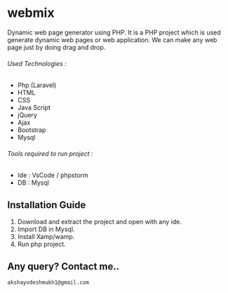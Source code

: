 # webmix
Dynamic web page generator using PHP.
It is a PHP project which is used generate dynamic web pages or web application. We can make any web page just by doing drag and drop.

###### Used Technologies : 
 - Php (Laravel)
 - HTML
 - CSS
 - Java Script
 - jQuery
 - Ajax
 - Bootstrap
 - Mysql
 
###### Tools required to run project :
 - Ide : VsCode / phpstorm
 - DB : Mysql  

## Installation Guide
  1. Download and extract the project and open with any ide. 
  2. Import DB in Mysql.
  3. Install Xamp/wamp.
  4. Run php project.

## Any query? Contact me.. 
```
akshayvdeshmukh1@gmail.com  
```
